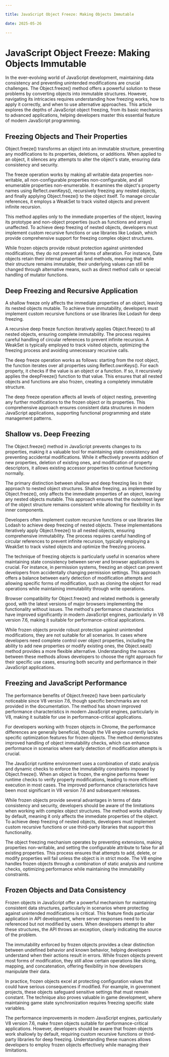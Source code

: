 ```yaml
---

title: JavaScript Object Freeze: Making Objects Immutable

date: 2025-05-26

---
```



# JavaScript Object Freeze: Making Objects Immutable

In the ever-evolving world of JavaScript development, maintaining data consistency and preventing unintended modifications are crucial challenges. The Object.freeze() method offers a powerful solution to these problems by converting objects into immutable structures. However, navigating its intricacies requires understanding how freezing works, how to apply it correctly, and when to use alternative approaches. This article explores the depths of JavaScript object freezing, from its basic mechanics to advanced applications, helping developers master this essential feature of modern JavaScript programming.


## Freezing Objects and Their Properties

Object.freeze() transforms an object into an immutable structure, preventing any modifications to its properties, deletions, or additions. When applied to an object, it silences any attempts to alter the object's state, ensuring data consistency and security.

The freeze operation works by making all writable data properties non-writable, all non-configurable properties non-configurable, and all enumerable properties non-enumerable. It examines the object's property names using Reflect.ownKeys(), recursively freezing any nested objects, and finally applying Object.freeze() to the object itself. To manage circular references, it employs a WeakSet to track visited objects and prevent infinite recursion.

This method applies only to the immediate properties of the object, leaving its prototype and non-object properties (such as functions and arrays) unaffected. To achieve deep freezing of nested objects, developers must implement custom recursive functions or use libraries like Lodash, which provide comprehensive support for freezing complex object structures.

While frozen objects provide robust protection against unintended modifications, they do not prevent all forms of alteration. For instance, Date objects retain their internal properties and methods, meaning that while their structure remains immutable, their underlying values can still be changed through alternative means, such as direct method calls or special handling of mutator functions.


## Deep Freezing and Recursive Application

A shallow freeze only affects the immediate properties of an object, leaving its nested objects mutable. To achieve true immutability, developers must implement custom recursive functions or use libraries like Lodash for deep freezing.

A recursive deep freeze function iteratively applies Object.freeze() to all nested objects, ensuring complete immutability. The process requires careful handling of circular references to prevent infinite recursion. A WeakSet is typically employed to track visited objects, optimizing the freezing process and avoiding unnecessary recursive calls.

The deep freeze operation works as follows: starting from the root object, the function iterates over all properties using Reflect.ownKeys(). For each property, it checks if the value is an object or a function. If so, it recursively applies the deepFreeze() function to that value. This ensures that all nested objects and functions are also frozen, creating a completely immutable structure.

The deep freeze operation affects all levels of object nesting, preventing any further modifications to the frozen object or its properties. This comprehensive approach ensures consistent data structures in modern JavaScript applications, supporting functional programming and state management patterns.


## Shallow vs. Deep Freezing

The Object.freeze() method in JavaScript prevents changes to its properties, making it a valuable tool for maintaining state consistency and preventing accidental modifications. While it effectively prevents addition of new properties, deletion of existing ones, and modification of property descriptors, it allows existing accessor properties to continue functioning normally.

The primary distinction between shallow and deep freezing lies in their approach to nested object structures. Shallow freezing, as implemented by Object.freeze(), only affects the immediate properties of an object, leaving any nested objects mutable. This approach ensures that the outermost layer of the object structure remains consistent while allowing for flexibility in its inner components.

Developers often implement custom recursive functions or use libraries like Lodash to achieve deep freezing of nested objects. These implementations iteratively apply Object.freeze() to all nested objects, ensuring comprehensive immutability. The process requires careful handling of circular references to prevent infinite recursion, typically employing a WeakSet to track visited objects and optimize the freezing process.

The technique of freezing objects is particularly useful in scenarios where maintaining state consistency between server and browser applications is crucial. For instance, in permission systems, freezing an object can prevent developers from accidentally changing permission settings. This approach offers a balance between early detection of modification attempts and allowing specific forms of modification, such as cloning the object for read operations while maintaining immutability through write operations.

Browser compatibility for Object.freeze() and related methods is generally good, with the latest versions of major browsers implementing the functionality without issues. The method's performance characteristics have improved significantly in modern JavaScript engines, particularly in V8 version 7.6, making it suitable for performance-critical applications.

While frozen objects provide robust protection against unintended modifications, they are not suitable for all scenarios. In cases where developers need complete control over object properties, including the ability to add new properties or modify existing ones, the Object.seal() method provides a more flexible alternative. Understanding the nuances between these methods allows developers to choose the right approach for their specific use cases, ensuring both security and performance in their JavaScript applications.


## Freezing and JavaScript Performance

The performance benefits of Object.freeze() have been particularly noticeable since V8 version 7.6, though specific benchmarks are not provided in the documentation. The method has shown improved performance characteristics in modern JavaScript engines, particularly in V8, making it suitable for use in performance-critical applications.

For developers working with frozen objects in Chrome, the performance differences are generally beneficial, though the V8 engine currently lacks specific optimization features for frozen objects. The method demonstrates improved handling of object immutability checks, which can enhance performance in scenarios where early detection of modification attempts is crucial.

The JavaScript runtime environment uses a combination of static analysis and dynamic checks to enforce the immutability constraints imposed by Object.freeze(). When an object is frozen, the engine performs fewer runtime checks to verify property modifications, leading to more efficient execution in most cases. The improved performance characteristics have been most significant in V8 version 7.6 and subsequent releases.

While frozen objects provide several advantages in terms of data consistency and security, developers should be aware of the limitations when working with complex object structures. The method works shallowly by default, meaning it only affects the immediate properties of the object. To achieve deep freezing of nested objects, developers must implement custom recursive functions or use third-party libraries that support this functionality.

The object freezing mechanism operates by preventing extensions, making properties non-writable, and setting the configurable attribute to false for all existing properties. This process ensures that attempts to add, delete, or modify properties will fail unless the object is in strict mode. The V8 engine handles frozen objects through a combination of static analysis and runtime checks, optimizing performance while maintaining the immutability constraints.


## Frozen Objects and Data Consistency

Frozen objects in JavaScript offer a powerful mechanism for maintaining consistent data structures, particularly in scenarios where protecting against unintended modifications is critical. This feature finds particular application in API development, where server responses need to be referenced but not modified by users. When developers attempt to alter these structures, the API throws an exception, clearly indicating the source of the problem.

The immutability enforced by frozen objects provides a clear distinction between undefined behavior and known behavior, helping developers understand when their actions result in errors. While frozen objects prevent most forms of modification, they still allow certain operations like slicing, mapping, and concatenation, offering flexibility in how developers manipulate their data.

In practice, frozen objects excel at protecting configuration values that could have serious consequences if modified. For example, in government projects, these objects safeguard sensitive settings that must remain constant. The technique also proves valuable in game development, where maintaining game state synchronization requires freezing specific state variables.

The performance improvements in modern JavaScript engines, particularly V8 version 7.6, make frozen objects suitable for performance-critical applications. However, developers should be aware that frozen objects work shallowly by default, requiring custom recursive functions or third-party libraries for deep freezing. Understanding these nuances allows developers to employ frozen objects effectively while managing their limitations.

